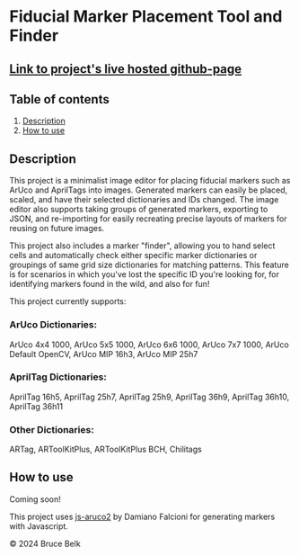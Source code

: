 # Fiducial Marker Placement Tool and Finder

## [Link to project's live hosted github-page](https://bbelk.github.io/ArUcoPlacementTool/)

## Table of contents
1. [Description](#description)
2. [How to use](#how-to-use)

## Description
This project is a minimalist image editor for placing fiducial markers such as ArUco and AprilTags into images. Generated markers can easily be placed, scaled, and have their selected dictionaries and IDs changed. The image editor also supports taking groups of generated markers, exporting to JSON, and re-importing for easily recreating precise layouts of markers for reusing on future images.

This project also includes a marker "finder", allowing you to hand select cells and automatically check either specific marker dictionaries or groupings of same grid size dictionaries for matching patterns. This feature is for scenarios in which you've lost the specific ID you're looking for, for identifying markers found in the wild, and also for fun!

This project currently supports:

### ArUco Dictionaries:
ArUco 4x4 1000, ArUco 5x5 1000, ArUco 6x6 1000, ArUco 7x7 1000, ArUco Default OpenCV, ArUco MIP 16h3, ArUco MIP 25h7

### AprilTag Dictionaries:
AprilTag 16h5, AprilTag 25h7, AprilTag 25h9, AprilTag 36h9, AprilTag 36h10, AprilTag 36h11

### Other Dictionaries:
ARTag, ARToolKitPlus, ARToolKitPlus BCH, Chilitags


## How to use
Coming soon!
<!-- ![Alt text](./readme-images/img1.gif "ArUco Placement How to use 1") -->



This project uses [js-aruco2](https://github.com/damianofalcioni/js-aruco2) by  Damiano Falcioni for generating markers with Javascript.

© 2024 Bruce Belk
